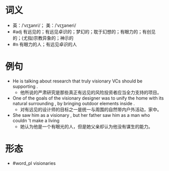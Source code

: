 # 词义
- 英：/ˈvɪʒənri/； 美：/ˈvɪʒəneri/
- #adj 有远见的；有远见卓识的；梦幻的；耽于幻想的；有眼力的；有创见的；(尤指)宗教异象的；神示的
- #n 有眼力的人；有远见卓识的人
# 例句
- He is talking about research that truly visionary VCs should be supporting .
	- 他所说的严肃研究是那些真正有远见的风险投资者应当全力支持的项目。
- One of the goals of the visionary designer was to unify the home with its natural surrounding , by bringing outdoor elements inside .
	- 对有远见的设计师的目标之一是统一与周围的自然带内户外活动，家中。
- She saw him as a visionary , but her father saw him as a man who couldn 't make a living
	- 她认为他是一个有眼光的人，但是她父亲却认为他没有谋生的能力。
# 形态
- #word_pl visionaries
